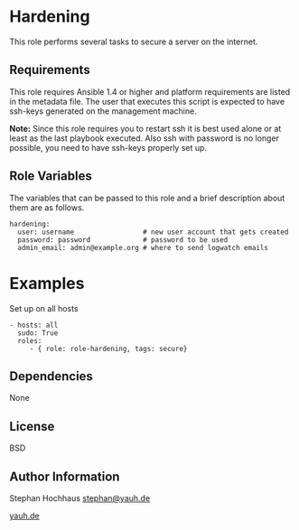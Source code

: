 Hardening
=====

This role performs several tasks to secure a server on the internet.

Requirements
------------

This role requires Ansible 1.4 or higher and platform requirements are listed in the metadata file. The user that executes this script is expected to have ssh-keys generated on the management machine. 

**Note:** Since this role requires you to restart ssh it is best used alone or at least as the last playbook executed. Also ssh with password is no longer possible, you need to have ssh-keys properly set up.

Role Variables
--------------

The variables that can be passed to this role and a brief description about them are as follows.

	hardening:
	  user: username                 # new user account that gets created
	  password: password             # password to be used
	  admin_email: admin@example.org # where to send logwatch emails

Examples
========

Set up on all hosts

	- hosts: all
	  sudo: True
	  roles:
	     - { role: role-hardening, tags: secure}


Dependencies
------------

None

License
-------

BSD

Author Information
------------------

Stephan Hochhaus <stephan@yauh.de>

[yauh.de](http://yauh.de)


